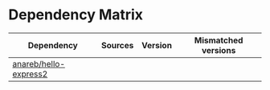 # Dependency Matrix

Dependency | Sources | Version | Mismatched versions
---------- | ------- | ------- | -------------------
[anareb/hello-express2](https://github.com/anareb/hello-express2.git) |  | []() | 
